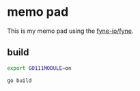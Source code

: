 # memo pad

This is my memo pad using the [fyne-io/fyne](https://github.com/fyne-io/fyne).

## build

```sh
export GO111MODULE=on
```

```sh
go build
```